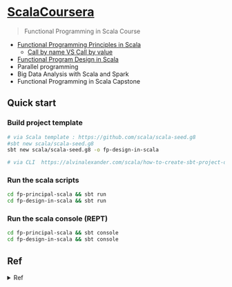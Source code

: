 # [ScalaCoursera](https://www.coursera.org/specializations/scala?fbclid=IwAR1gnEYd2wFF4v3LPMusnhB1GIxR0xgnxHyjdqF3iyIQmrRHPBoKGrl_VfA)
> Functional Programming in Scala Course 

- [Functional Programming Principles in Scala](https://github.com/yennanliu/ScalaCoursera/tree/master/fp-principal-scala)
	- [Call by name VS Call by value](https://github.com/yennanliu/ScalaCoursera/blob/master/doc/fp-principal-scala/call_by_value_call_by_name.md)
- [Functional Program Design in Scala](https://github.com/yennanliu/ScalaCoursera/tree/master/fp-design-in-scala)
- Parallel programming
- Big Data Analysis with Scala and Spark
- Functional Programming in Scala Capstone

## Quick start

### Build project template
```bash
# via Scala template : https://github.com/scala/scala-seed.g8
#sbt new scala/scala-seed.g8
sbt new scala/scala-seed.g8 -o fp-design-in-scala

# via CLI  https://alvinalexander.com/scala/how-to-create-sbt-project-directory-structure-scala/

```

### Run the scala scripts
```bash 
cd fp-principal-scala && sbt run
cd fp-design-in-scala && sbt run
``` 

### Run the scala console (REPT)
```bash 
cd fp-principal-scala && sbt console
cd fp-design-in-scala && sbt console
``` 

## Ref 

<details>
<summary>Ref</summary>

- Install Scala 
	- https://www.coursera.org/learn/progfun1/supplement/BNOBK/tools-setup-please-read
- Scala cheetsheet
	- https://www.coursera.org/learn/progfun1/supplement/Sauv3/cheat-sheet
	- https://github.com/lampepfl/progfun-wiki/blob/gh-pages/CheatSheet.md
- IntellJ tutorial
	- https://www.coursera.org/learn/progfun1/supplement/VuJFf/intellij-idea-tutorial
- SBT tutorial 
	- https://www.coursera.org/learn/progfun1/supplement/uV974/sbt-tutorial-and-submission-of-assignments-please-read
-  Tech in Scala to deal with the parallelism challenge
	- [Martin Odersky, "Working Hard to Keep It Simple"](https://www.youtube.com/watch?v=3jg1AheF4n0) - OSCON Java 2011
- Scala API (library) ref
	- https://www.scala-lang.org/api/current/
	- https://docs.scala-lang.org/api/all.html

</details>